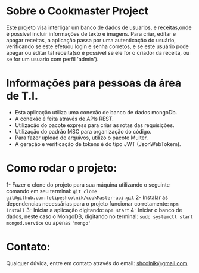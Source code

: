 # Sobre o Cookmaster Project
Este projeto visa interligar um banco de dados de usuarios, e receitas,onde é possível incluir informações de texto e imagens. Para criar, editar e apagar receitas, a aplicação passa por uma autenticação do usuário, verificando se este efetuou login e senha corretos, e se este usuário pode apagar ou editar tal receita(só é possível se ele for o criador da receita, ou se for um usuario com perfil 'admin'). 

# Informações para pessoas da área de T.I.
- Esta aplicação utiliza uma conexão de banco de dados mongoDb.
- A conexão é feita através de APIs REST.
- Utilização do pacote express para criar as rotas das requisições.
- Utilização do padrão MSC para organização do código.
- Para fazer upload de arquivos, utilizo o pacote Multer.
- A geração e verificação de tokens é do tipo JWT (JsonWebTokem).


# Como rodar o projeto:

1- Fazer o clone do projeto para sua máquina utilizando o seguinte comando em seu terminal:
```git clone git@github.com:felipeshcolnik/cookMaster-api.git```
2- Instalar as dependencias necessárias para o projeto funcionar corretamente:
```npm install```
3- Iniciar a aplicação digitando:
```npm start```
4- Iniciar o banco de dados, neste caso o MongoDB, digitando no terminal:
```sudo systemctl start mongod.service```
ou apenas 
```'mongo'```


# Contato:

Qualquer dúvida, entre em contato através do email: shcolnik@gmail.com
